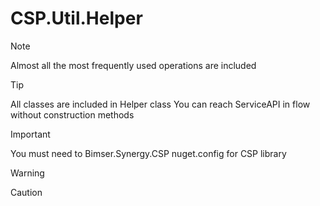 # CSP.Util.Helper



> [!NOTE]
> Almost all the most frequently used operations are included

> [!TIP]
> All classes are included in Helper class
> You can reach ServiceAPI in flow without construction methods

> [!IMPORTANT]
> You must need to Bimser.Synergy.CSP nuget.config for CSP library

> [!WARNING]
> 

> [!CAUTION]
> 


```c#
